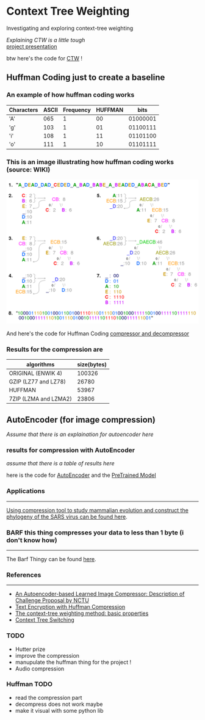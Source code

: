 # Context Tree Weighting
Investigating and exploring context-tree weighting

*Explaining CTW is a little tough*  
[project presentation](https://docs.google.com/presentation/d/1tnYMo08lWsNUUokcjIjjhkn97guwpLnifMzcUaRDQMo/edit?usp=sharing)
  
btw here's the code for [CTW](/CTW) ! 

## Huffman Coding just to create a baseline

### An example of how huffman coding works 

Characters | ASCII | Frequency | HUFFMAN | bits
-----------|-------|-----------|---------|-----
'A' | 065 | 1 | 00 | 01000001 
'g' | 103 | 1 | 01 | 01100111 
'i' | 108 | 1 | 11 | 01101100 
'o' | 111 | 1 | 10 | 01101111 

### This is an image illustrating how huffman coding works (source: WIKI)
![huffman coding](/img/huffman.png)

And here's the code for Huffman Coding [compressor and decompressor](/huffman)

### Results for the compression are 
algorithms | size(bytes)
-----------|-------------
ORIGINAL (ENWIK 4) | 100326
GZIP (LZ77 and LZ78) | 26780
HUFFMAN | 53967
7ZIP (LZMA and LZMA2) | 23806

## AutoEncoder (for image compression)
*Assume that there is an explaination for autoencoder here*

### results for compression with AutoEncoder
*assume that there is a table of results here*
  
here is the code for [AutoEncoder](/autoencoder) and the [PreTrained Model](/autoencoder/pretrained)

### Applications
---
[Using compression tool to study mammalian evolution and construct the phylogeny of the SARS virus can be found here](https://docs.google.com/presentation/d/1LUbo-6mLpYTwcELOLlRR4ohku9j2kCiQj_2sYPh0uWA/edit#slide=id.p).

### BARF this thing compresses your data to less than 1 byte (i don't know how)
---
The Barf Thingy can be found [here](http://mattmahoney.net/dc/barf.html).

### References
---
* [An Autoencoder-based Learned Image Compressor: Description of Challenge Proposal by NCTU](https://arxiv.org/pdf/1902.07385.pdf)
* [Text Encryption with Huffman Compression](https://citeseerx.ist.psu.edu/viewdoc/download?doi=10.1.1.258.8140&rep=rep1&type=pdf)
* [The context-tree weighting method: basic properties](https://citeseerx.ist.psu.edu/viewdoc/download?doi=10.1.1.14.352&rep=rep1&type=pdf)
* [Context Tree Switching](https://arxiv.org/pdf/1111.3182.pdf)

### TODO
* Hutter prize
* improve the compression 
* manupulate the huffman thing for the project !
* Audio compression


### Huffman TODO
* read the compression part
* decompress does not work maybe 
* make it visual with some python lib

